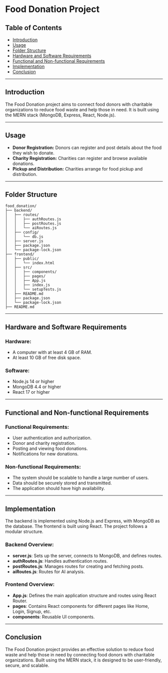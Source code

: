 # Food Donation Project

## Table of Contents
- [Introduction](#introduction)
- [Usage](#usage)
- [Folder Structure](#folder-structure)
- [Hardware and Software Requirements](#hardware-and-software-requirements)
- [Functional and Non-functional Requirements](#functional-and-non-functional-requirements)
- [Implementation](#implementation)
- [Conclusion](#conclusion)

---

## Introduction

The Food Donation project aims to connect food donors with charitable organizations to reduce food waste and help those in need. It is built using the MERN stack (MongoDB, Express, React, Node.js).

---

## Usage

- **Donor Registration:** Donors can register and post details about the food they wish to donate.
- **Charity Registration:** Charities can register and browse available donations.
- **Pickup and Distribution:** Charities arrange for food pickup and distribution.

---

## Folder Structure

```
food_donation/
├── backend/
│   ├── routes/
│   │   ├── authRoutes.js
│   │   ├── postRoutes.js
│   │   └── aiRoutes.js
│   ├── config/
│   │   └── db.js
│   ├── server.js
│   ├── package.json
│   └── package-lock.json
├── frontend/
│   ├── public/
│   │   └── index.html
│   ├── src/
│   │   ├── components/
│   │   ├── pages/
│   │   ├── App.js
│   │   ├── index.js
│   │   └── setupTests.js
│   ├── README.md
│   ├── package.json
│   └── package-lock.json
├── README.md
```

---

## Hardware and Software Requirements

### Hardware:
- A computer with at least 4 GB of RAM.
- At least 10 GB of free disk space.

### Software:
- Node.js 14 or higher
- MongoDB 4.4 or higher
- React 17 or higher

---

## Functional and Non-functional Requirements

### Functional Requirements:
- User authentication and authorization.
- Donor and charity registration.
- Posting and viewing food donations.
- Notifications for new donations.

### Non-functional Requirements:
- The system should be scalable to handle a large number of users.
- Data should be securely stored and transmitted.
- The application should have high availability.

---

## Implementation

The backend is implemented using Node.js and Express, with MongoDB as the database. The frontend is built using React. The project follows a modular structure.

### Backend Overview:
- **server.js**: Sets up the server, connects to MongoDB, and defines routes.
- **authRoutes.js**: Handles authentication routes.
- **postRoutes.js**: Manages routes for creating and fetching posts.
- **aiRoutes.js**: Routes for AI analysis.

### Frontend Overview:
- **App.js**: Defines the main application structure and routes using React Router.
- **pages**: Contains React components for different pages like Home, Login, Signup, etc.
- **components**: Reusable UI components.

---

## Conclusion

The Food Donation project provides an effective solution to reduce food waste and help those in need by connecting food donors with charitable organizations. Built using the MERN stack, it is designed to be user-friendly, secure, and scalable.
